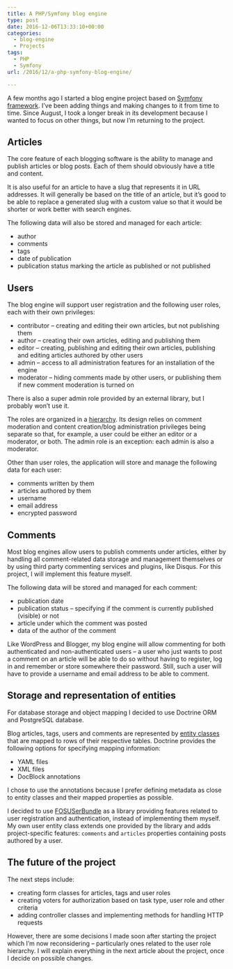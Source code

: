 ```yaml
---
title: A PHP/Symfony blog engine
type: post
date: 2016-12-06T13:33:10+00:00
categories:
  - blog-engine
  - Projects
tags:
  - PHP
  - Symfony
url: /2016/12/a-php-symfony-blog-engine/

---
```

A few months ago I started a blog engine project based on [Symfony framework][1]. I&#8217;ve been adding things and making changes to it from time to time. Since August, I took a longer break in its development because I wanted to focus on other things, but now I&#8217;m returning to the project.

<!--more-->

## Articles

The core feature of each blogging software is the ability to manage and publish articles or blog posts. Each of them should obviously have a title and content.

It is also useful for an article to have a slug that represents it in URL addresses. It will generally be based on the title of an article, but it&#8217;s good to be able to replace a generated slug with a custom value so that it would be shorter or work better with search engines.

The following data will also be stored and managed for each article:

  * author
  * comments
  * tags
  * date of publication
  * publication status marking the article as published or not published

## Users

The blog engine will support user registration and the following user roles, each with their own privileges:

  * contributor &#8211; creating and editing their own articles, but not publishing them
  * author &#8211; creating their own articles, editing and publishing them
  * editor &#8211; creating, publishing and editing their own articles, publishing and editing articles authored by other users
  * admin &#8211; access to all administration features for an installation of the engine
  * moderator &#8211; hiding comments made by other users, or publishing them if new comment moderation is turned on

There is also a super admin role provided by an external library, but I probably won&#8217;t use it.

The roles are organized in a [hierarchy][2]. Its design relies on comment moderation and content creation/blog administration privileges being separate so that, for example, a user could be either an editor or a moderator, or both. The admin role is an exception: each admin is also a moderator.

Other than user roles, the application will store and manage the following data for each user:

  * comments written by them
  * articles authored by them
  * username
  * email address
  * encrypted password

## Comments

Most blog engines allow users to publish comments under articles, either by handling all comment-related data storage and management themselves or by using third party commenting services and plugins, like Disqus. For this project, I will implement this feature myself.

The following data will be stored and managed for each comment:

  * publication date
  * publication status &#8211; specifying if the comment is currently published (visible) or not
  * article under which the comment was posted
  * data of the author of the comment

Like WordPress and Blogger, my blog engine will allow commenting for both authenticated and non-authenticated users &#8211; a user who just wants to post a comment on an article will be able to do so without having to register, log in and remember or store somewhere their password. Still, such a user will have to provide a username and email address to be able to comment.

## Storage and representation of entities

For database storage and object mapping I decided to use Doctrine ORM and PostgreSQL database.

Blog articles, tags, users and comments are represented by [entity classes][3] that are mapped to rows of their respective tables. Doctrine provides the following options for specifying mapping information:

  * YAML files
  * XML files
  * DocBlock annotations

I chose to use the annotations because I prefer defining metadata as close to entity classes and their mapped properties as possible.

I decided to use [FOSUSerBundle][4] as a library providing features related to user registration and authentication, instead of implementing them myself. My own user entity class extends one provided by the library and adds project-specific features: `comments` and `articles` properties containing posts authored by a user.

## The future of the project

The next steps include:

  * creating form classes for articles, tags and user roles
  * creating voters for authorization based on task type, user role and other criteria
  * adding controller classes and implementing methods for handling HTTP requests

However, there are some decisions I made soon after starting the project which I&#8217;m now reconsidering &#8211; particularly ones related to the user role hierarchy. I will explain everything in the next article about the project, once I decide on possible changes.

 [1]: https://symfony.com/
 [2]: https://github.com/piotr-rusin/blog-engine/blob/master/app/config/security.yml#L12
 [3]: https://github.com/piotr-rusin/blog-engine/tree/master/src/AppBundle/Entity
 [4]: https://github.com/FriendsOfSymfony/FOSUserBundle
